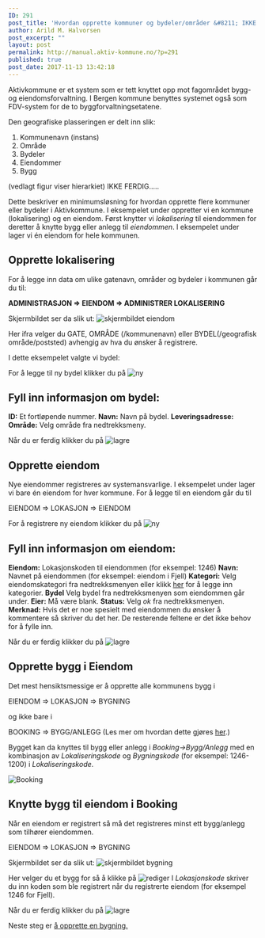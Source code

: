 ```yaml
---
ID: 291
post_title: 'Hvordan opprette kommuner og bydeler/områder &#8211; IKKE FERDI?'
author: Arild M. Halvorsen
post_excerpt: ""
layout: post
permalink: http://manual.aktiv-kommune.no/?p=291
published: true
post_date: 2017-11-13 13:42:18
---
```

Aktivkommune er et system som er tett knyttet opp mot fagområdet bygg- og eiendomsforvaltning. I Bergen kommune benyttes systemet også som FDV-system for de to byggforvaltningsetatene.

Den geografiske plasseringen er delt inn slik:
1. Kommunenavn (instans)
2. Område
3. Bydeler 
4. Eiendommer
5. Bygg

(vedlagt figur viser hierarkiet) IKKE FERDIG.....

Dette beskriver en minimumsløsning for hvordan opprette flere kommuner eller bydeler i Aktivkommune. I eksempelet under oppretter vi en kommune (lokalisering) og en eiendom. Først knytter vi <em>lokalisering</em> til eiendommen for deretter å knytte bygg eller anlegg til <em>eiendommen</em>. I eksempelet under lager vi én eiendom for hele kommunen.

<h2>Opprette lokalisering</h2>

For å legge inn data om ulike gatenavn, områder og bydeler i kommunen går du til:

<strong>ADMINISTRASJON => EIENDOM => ADMINISTRER LOKALISERING</strong>

Skjermbildet ser da slik ut: 
<img src="http://manual.aktiv-kommune.no/wp-content/uploads/2018/01/Skjermbildeeiendom.png" alt="skjermbildet eiendom" />

Her ifra velger du GATE, OMRÅDE (/kommunenavn) eller BYDEL(/geografisk område/poststed) avhengig av hva du ønsker å registrere.

I dette eksempelet valgte vi bydel:

For å legge til ny bydel klikker du på 
<img src="http://manual.aktiv-kommune.no/wp-content/uploads/2017/12/NY.png" alt="ny" />

<h2>Fyll inn informasjon om bydel:</h2>

<strong>ID:</strong> Et fortløpende nummer.
<strong>Navn:</strong> Navn på bydel. 
<strong>Leveringsadresse:</strong>
<strong>Område:</strong> Velg område fra nedtrekksmeny.

Når du er ferdig klikker du på 
<img src="http://manual.aktiv-kommune.no/wp-content/uploads/2017/12/lagre.png" alt="lagre" />

<h2>Opprette eiendom</h2>

Nye eiendommer registreres av systemansvarlige. I eksempelet under lager vi bare én eiendom for hver kommune. For å legge til en eiendom går du til

EIENDOM => LOKASJON => EIENDOM

For å registrere ny eiendom klikker du på 
<img src="http://manual.aktiv-kommune.no/wp-content/uploads/2017/12/NY.png" alt="ny" />

<h2>Fyll inn informasjon om eiendom:</h2>

<strong>Eiendom:</strong> Lokasjonskoden til eiendommen (for eksempel: 1246)
<strong>Navn:</strong> Navnet på eiendommen (for eksempel: eiendom i Fjell)
<strong>Kategori:</strong> Velg eiendomskategori fra nedtrekksmenyen eller klikk <a href="https://manual.aktiv-kommune.no/?p=700">her</a> for å legge inn kategorier.
<strong>Bydel</strong> Velg bydel fra nedtrekksmenyen som eiendommen går under. 
<strong>Eier:</strong> Må være blank.
<strong>Status:</strong> Velg <em>ok</em> fra nedtrekksmenyen.
<strong>Merknad:</strong> Hvis det er noe spesielt med eiendommen du ønsker å kommentere så skriver du det her. 
De resterende feltene er det ikke behov for å fylle inn.

Når du er ferdig klikker du på 
<img src="http://manual.aktiv-kommune.no/wp-content/uploads/2017/12/lagre.png" alt="lagre" />

<h2>Opprette bygg i Eiendom</h2>

Det mest hensiktsmessige er å opprette alle kommunens bygg i

EIENDOM => LOKASJON => BYGNING

og ikke bare i

BOOKING => BYGG/ANLEGG (Les mer om hvordan dette gjøres <a href="http://manual.aktiv-kommune.no/?p=321">her</a>.)

Bygget kan da knyttes til bygg eller anlegg i <em>Booking->Bygg/Anlegg</em> med en kombinasjon av <em>Lokaliseringskode</em> og <em>Bygningskode</em> (for eksempel: 1246-1200) i <em>Lokaliseringskode</em>.

<img src="http://manual.aktiv-kommune.no/wp-content/uploads/2017/11/booking_bygg-anlegg-e1511184434853.png" alt="Booking " />

<h2>Knytte bygg til eiendom i Booking</h2>

Når en eiendom er registrert så må det registreres minst ett bygg/anlegg som tilhører eiendommen.

EIENDOM => LOKASJON => BYGNING

Skjermbildet ser da slik ut: 
<img src="http://manual.aktiv-kommune.no/wp-content/uploads/2017/12/eiendombygning.png" alt="skjermbildet bygning" />

Her velger du et bygg for så å klikke på 
<img src="http://manual.aktiv-kommune.no/wp-content/uploads/2017/12/rediger.png" alt="rediger" />
I <em>Lokasjonskode</em> skriver du inn koden som ble registrert når du registrerte eiendom (for eksempel 1246 for Fjell).

Når du er ferdig klikker du på 
<img src="http://manual.aktiv-kommune.no/wp-content/uploads/2017/12/lagre.png" alt="lagre" />

Neste steg er <a href="https://manual.aktiv-kommune.no/?p=321">å opprette en bygning.</a>